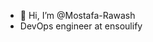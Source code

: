 - 👋 Hi, I’m @Mostafa-Rawash
- DevOps engineer at ensoulify 


<!---
Mostafa-Rawash/Mostafa-Rawash is a ✨ special ✨ repository because its `README.md` (this file) appears on your GitHub profile.
You can click the Preview link to take a look at your changes.
--->
